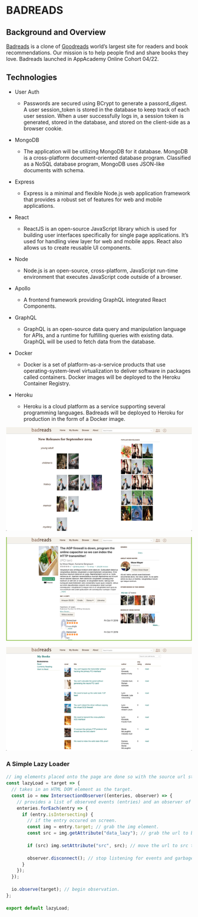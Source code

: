 # BADREADS

## Background and Overview

[Badreads](https://quiet-shore-31528.herokuapp.com/#/) is a clone of [Goodreads](https://goodreads.com) world’s largest site for readers and book recommendations. Our mission is to help people find and share books they love. Badreads launched in AppAcademy Online Cohort 04/22.

## Technologies

- User Auth

  - Passwords are secured using BCrypt to generate a passord_digest. A user session_token is stored in the database to keep track of each user session. When a user successfully logs in, a session token is generated, stored in the database, and stored on the client-side as a browser cookie.

- MongoDB

  - The application will be utilizing MongoDB for it database. MongoDB is a cross-platform document-oriented database program. Classified as a NoSQL database program, MongoDB uses JSON-like documents with schema.

- Express

  - Express is a minimal and flexible Node.js web application framework that provides a robust set of features for web and mobile applications.

- React

  - ReactJS is an open-source JavaScript library which is used for building user interfaces specifically for single page applications. It’s used for handling view layer for web and mobile apps. React also allows us to create reusable UI components.

- Node

  - Node.js is an open-source, cross-platform, JavaScript run-time environment that executes JavaScript code outside of a browser.

- Apollo

  - A frontend framework providing GraphQL integrated React Components.

- GraphQL

  - GraphQL is an open-source data query and manipulation language for APIs, and a runtime for fulfilling queries with existing data. GraphQL will be used to fetch data from the database.

- Docker

  - Docker is a set of platform-as-a-service products that use operating-system-level virtualization to deliver software in packages called containers. Docker images will be deployed to the Heroku Container Registry.

- Heroku

  - Heroku is a cloud platform as a service supporting several programming languages. Badreads will be deployed to Heroku for production in the form of a Docker image.

![home](https://github.com/drexel-ue/goodreads/blob/master/home.png)

![book_show](https://github.com/drexel-ue/goodreads/blob/master/book_show.png)

![my_books](https://github.com/drexel-ue/goodreads/blob/master/my_books.png)

### A Simple Lazy Loader

```javascript
// img elements placed onto the page are done so with the source url stored in an attribute called `data_lazy`.
const lazyLoad = target => {
  // takes in an HTML DOM element as the target.
  const io = new IntersectionObserver((enteries, observer) => {
    // provides a list of observed events (entries) and an observer of those events.
    enteries.forEach(entry => {
      if (entry.isIntersecting) {
        // if the entry occured on screen.
        const img = entry.target; // grab the img element.
        const src = img.getAttribute("data_lazy"); // grab the url to be assigned to source.

        if (src) img.setAttribute("src", src); // move the url to src to "activiate/load" the image.

        observer.disconnect(); // stop listening for events and garbage collect the observer.
      }
    });
  });

  io.observe(target); // begin observation.
};

export default lazyLoad;
```
